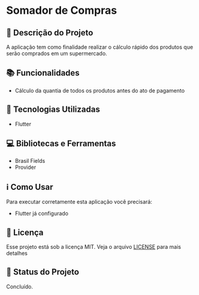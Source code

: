 # Somador de Compras

## :memo: Descrição do Projeto
<p>A aplicação tem como finalidade realizar o cálculo rápido dos produtos que serão comprados em um
supermercado.</p>

## :books: Funcionalidades
* Cálculo da quantia de todos os produtos antes do ato de pagamento

## :wrench: Tecnologias Utilizadas
* Flutter

## :computer: Bibliotecas e Ferramentas
* Brasil Fields
* Provider

## :information_source: Como Usar

Para executar corretamente esta aplicação você precisará:
* Flutter já configurado

## :memo: Licença
Esse projeto está sob a licença MIT. Veja o arquivo [LICENSE](LICENSE) para mais detalhes

## :dart: Status do Projeto
Concluído.
